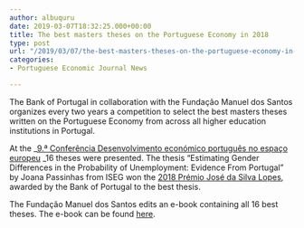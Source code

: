 ```yaml
---
author: albuquru
date: 2019-03-07T18:32:25.000+00:00
title: The best masters theses on the Portuguese Economy in 2018
type: post
url: "/2019/03/07/the-best-masters-theses-on-the-portuguese-economy-in-2018/"
categories:
- Portuguese Economic Journal News

---
```

The Bank of Portugal in collaboration with the Fundação Manuel dos Santos organizes every two years a competition to select the best masters theses written on the Portuguese Economy from across all higher education institutions in Portugal.

At the _[9.ª Conferência Desenvolvimento económico português no espaço europeu](https://www.bportugal.pt/evento/9a-conferencia-do-banco-de-portugal-desenvolvimento-economico-portugues-no-espaco-europeu) _16 theses were presented. The thesis “Estimating Gender Differences in the Probability of Unemployment: Evidence From Portugal” by Joana Passinhas from ISEG won the [2018 Prémio José da Silva Lopes](https://www.bportugal.pt/comunicado/banco-de-portugal-atribui-premio-jose-da-silva-lopes-para-melhor-tese-de-mestrado-sobre), awarded by the Bank of Portugal to the best thesis.

The Fundação Manuel dos Santos edits an e-book containing all 16 best theses. The e-book can be found [here](https://www.ffms.pt/publicacoes/grupo-estudos/3771/as-melhores-teses-de-economia).